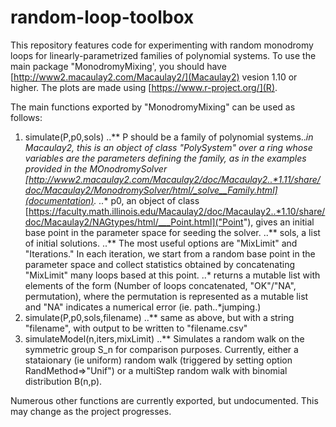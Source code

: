 # random-loop-toolbox

This repository features code for experimenting with random monodromy loops for linearly-parametrized families of polynomial systems. To use the main package "MonodromyMixing', you should have [http://www2.macaulay2.com/Macaulay2/](Macaulay2) vesion 1.10 or higher. The plots are made using [https://www.r-project.org/](R).

The main functions exported by "MonodromyMixing" can be used as follows:

1. simulate(P,p0,sols)
..** P should be a family of polynomial systems..*in Macaulay2, this is an object of class "PolySystem" over a ring whose variables are the parameters defining the family, as in the examples provided in the MOnodromySolver [http://www2.macaulay2.com/Macaulay2/doc/Macaulay2..*1.11/share/doc/Macaulay2/MonodromySolver/html/_solve__Family.html](documentation).
..** p0, an object of class [https://faculty.math.illinois.edu/Macaulay2/doc/Macaulay2..*1.10/share/doc/Macaulay2/NAGtypes/html/___Point.html]("Point"), gives an initial base point in the parameter space for seeding the solver. 
..** sols, a list of initial solutions.
..** The most useful options are "MixLimit" and "Iterations." In each iteration, we start from a random base point in the parameter space and collect statistics obtained by concatenating "MixLimit" many loops based at this point. 
..* returns a mutable list with elements of the form (Number of loops concatenated, "OK"/"NA", permutation), where the permutation is represented as a mutable list and "NA" indicates a numerical error (ie. path..*jumping.)
2. simulate(P,p0,sols,filename)
..** same as above, but with a string "filename", with output to be written to "filename.csv"
3. simulateModel(n,iters,mixLimit)
..** Simulates a random walk on the symmetric group S_n for comparison purposes. Currently, either a stataionary (ie uniform) random walk (triggered by setting option RandMethod=>"Unif") or a multiStep random walk with binomial distribution B(n,p). 

Numerous other functions are currently exported, but undocumented. This may change as the project progresses.